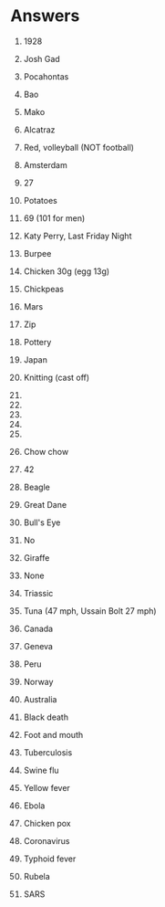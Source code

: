 
# Answers

1. 1928
2. Josh Gad
3. Pocahontas
4. Bao
5. Mako

6. Alcatraz
7. Red, volleyball (NOT football)
8. Amsterdam
9. 27
10. Potatoes

11. 69 (101 for men)
12. Katy Perry, Last Friday Night
13. Burpee
14. Chicken 30g (egg 13g)
15. Chickpeas

16. Mars
17. Zip
18. Pottery
19. Japan
20. Knitting (cast off)

21.
22.
23.
24.
25.

26. Chow chow
27. 42
28. Beagle
29. Great Dane
30. Bull's Eye

31. No
1. Giraffe
1. None
1. Triassic
1. Tuna (47 mph, Ussain Bolt 27 mph)

36. Canada
1. Geneva
1. Peru
1. Norway
1. Australia

41. Black death
1. Foot and mouth
1. Tuberculosis
1. Swine flu
1. Yellow fever
1. Ebola
1. Chicken pox
1. Coronavirus
1. Typhoid fever
1. Rubela
1. SARS
